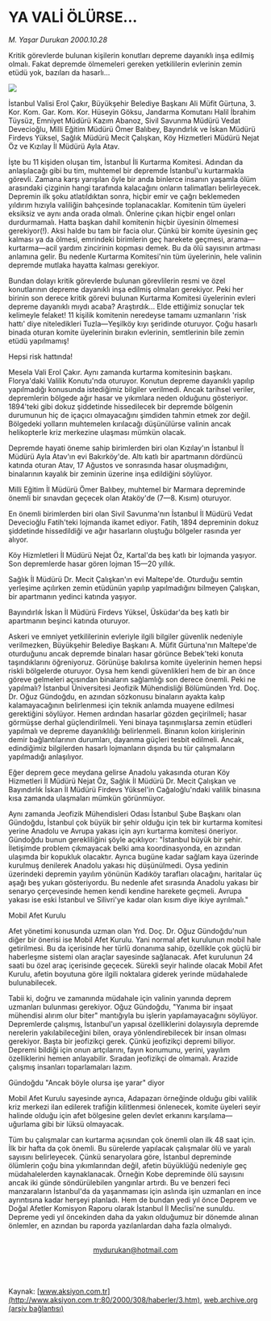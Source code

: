 # YA VALİ ÖLÜRSE...

*M. Yaşar Durukan 2000.10.28*

<div>
 <p class="spot">
  Kritik görevlerde  bulunan kişilerin  konutları depreme  dayanıklı inşa edilmiş olmalı.  Fakat depremde  ölmemeleri gereken  yetkililerin evlerinin zemin  etüdü yok, bazıları da  hasarlı...
 </p>
 <p class="metin">
 </p>
 <img border="0" src="/web/20020430095900im_/http://www.aksiyon.com.tr/2000/308/resimler/ya.jpg"/>
 <p class="metin">
  İstanbul Valisi Erol Çakır, Büyükşehir Belediye Başkanı Ali Müfit Gürtuna, 3. Kor. Kom. Gar. Kom. Kor. Hüseyin Göksu, Jandarma Komutanı Halil İbrahim Tüysüz, Emniyet Müdürü Kazım Abanoz, Sivil Savunma Müdürü Vedat Devecioğlu, Milli Eğitim Müdürü Ömer Balıbey, Bayındırlık ve İskan Müdürü Firdevs Yüksel, Sağlık Müdürü Mecit Çalışkan, Köy Hizmetleri Müdürü Nejat Öz ve Kızılay İl Müdürü Ayla Atav.
 </p>
 <p class="metin">
  İşte bu 11 kişiden oluşan tim, İstanbul İli Kurtarma Komitesi. Adından da anlaşılacağı gibi bu tim, muhtemel bir depremde İstanbul'u kurtarmakla görevli. Zamana karşı yarışılan öyle bir anda binlerce insanın yaşamla ölüm arasındaki çizginin hangi tarafında kalacağını onların talimatları belirleyecek. Depremin ilk şoku atlatıldıktan sonra, hiçbir emir ve çağrı beklemeden yıldırım hızıyla valiliğin bahçesinde toplanacaklar. Komitenin tüm üyeleri eksiksiz ve aynı anda orada olmalı. Önlerine çıkan hiçbir engel onları durdurmamalı. Hatta başkan dahil komitenin hiçbir üyesinin ölmemesi gerekiyor(!). Aksi halde bu tam bir facia olur. Çünkü bir komite üyesinin geç kalması ya da ölmesi, emrindeki birimlerin geç harekete geçmesi, arama—kurtarma—acil yardım zincirinin kopması demek. Bu da ölü sayısının artması anlamına gelir. Bu nedenle Kurtarma Komitesi'nin tüm üyelerinin, hele valinin depremde mutlaka hayatta kalması gerekiyor.
 </p>
 <p class="metin">
  Bundan dolayı kritik görevlerde bulunan görevlilerin resmi ve özel konutlarının depreme dayanıklı inşa edilmiş olmaları gerekiyor. Peki her birinin son derece kritik görevi bulunan Kurtarma Komitesi üyelerinin evleri depreme dayanıklı mıydı acaba? Araştırdık... Elde ettiğimiz sonuçlar tek kelimeyle felaket! 11 kişilik komitenin neredeyse tamamı uzmanların 'risk hattı' diye niteledikleri Tuzla—Yeşilköy kıyı şeridinde oturuyor. Çoğu hasarlı binada oturan komite üyelerinin bırakın evlerinin, semtlerinin bile zemin etüdü yapılmamış!
 </p>
 <p class="metin">
  Hepsi risk hattında!
 </p>
 <p class="metin">
  Mesela Vali Erol Çakır. Aynı zamanda kurtarma komitesinin başkanı. Florya'daki Valilik Konutu'nda oturuyor. Konutun depreme dayanıklı yapılıp yapılmadığı konusunda istediğimiz bilgiler verilmedi. Ancak tarihsel veriler, depremlerin bölgede ağır hasar ve yıkımlara neden olduğunu gösteriyor. 1894'teki gibi dokuz şiddetinde hissedilecek bir depremde bölgenin durumunun hiç de içaçıcı olmayacağını şimdiden tahmin etmek zor değil. Bölgedeki yolların muhtemelen kırılacağı düşünülürse valinin ancak helikopterle kriz merkezine ulaşması mümkün olacak.
 </p>
 <p class="metin">
  Depremde hayati öneme sahip birimlerden biri olan Kızılay'ın İstanbul İl Müdürü Ayla Atav'ın evi Bakırköy'de. Altı katlı bir apartmanın dördüncü katında oturan Atav, 17 Ağustos ve sonrasında hasar oluşmadığını, binalarının kayalık bir zeminin üzerine inşa edildiğini söylüyor.
 </p>
 <p class="metin">
  Milli Eğitim İl Müdürü Ömer Balıbey, muhtemel bir Marmara depreminde önemli bir sınavdan geçecek olan Ataköy'de (7—8. Kısım) oturuyor.
 </p>
 <p class="metin">
  En önemli birimlerden biri olan Sivil Savunma'nın İstanbul İl Müdürü Vedat Devecioğlu Fatih'teki lojmanda ikamet ediyor. Fatih, 1894 depreminin dokuz şiddetinde hissedildiği ve ağır hasarların oluştuğu bölgeler rasında yer alıyor.
 </p>
 <p class="metin">
  Köy Hizmletleri İl Müdürü Nejat Öz, Kartal'da beş katlı bir lojmanda yaşıyor. Son depremlerde hasar gören lojman 15—20 yıllık.
 </p>
 <p class="metin">
  Sağlık İl Müdürü Dr. Mecit Çalışkan'ın evi Maltepe'de. Oturduğu semtin yerleşime açılırken zemin etüdünün yapılıp yapılmadığını bilmeyen Çalışkan, bir apartmanın yedinci katında yaşıyor.
 </p>
 <p class="metin">
  Bayındırlık İskan İl Müdürü Firdevs Yüksel, Üsküdar'da beş katlı bir apartmanın beşinci katında oturuyor.
 </p>
 <p class="metin">
  Askeri ve emniyet yetkililerinin evleriyle ilgili bilgiler güvenlik nedeniyle verilmezken, Büyükşehir Belediye Başkanı A. Müfit Gürtuna'nın Maltepe'de oturduğunu ancak depremde binaları hasar görünce Bebek'teki konuta taşındıklarını öğreniyoruz. Görünüşe bakılırsa komite üyelerinin hemen hepsi riskli bölgelerde oturuyor. Oysa hem kendi güvenlikleri hem de bir an önce göreve gelmeleri açısından binaların sağlamlığı son derece önemli. Peki ne yapılmalı? İstanbul Üniversitesi Jeofizik Mühendisliği Bölümünden Yrd. Doç. Dr. Oğuz Gündoğdu, en azından sözkonusu binaların ayakta kalıp kalamayacağının belirlenmesi için teknik anlamda muayene edilmesi gerektiğini söylüyor. Hemen ardından hasarlar gözden geçirilmeli; hasar görmüşse derhal güçlendirilmeli. Yeni binaya taşınmışlarsa zemin etüdleri yapılmalı ve depreme dayanıklılığı belirlenmeli. Binanın kolon kirişlerinin demir bağlantılarının durumları, dayanma güçleri tesbit edilmeli. Ancak, edindiğimiz bilgilerden hasarlı lojmanların dışında bu tür çalışmaların yapılmadığı anlaşılıyor.
 </p>
 <p class="metin">
  Eğer deprem gece meydana gelirse Anadolu yakasında oturan Köy Hizmetleri İl Müdürü Nejat Öz, Sağlık İl Müdürü Dr. Mecit Çalışkan ve Bayındırlık İskan İl Müdürü Firdevs Yüksel'in Cağaloğlu'ndaki valilik binasına kısa zamanda ulaşmaları mümkün görünmüyor.
 </p>
 <p class="metin">
  Aynı zamanda Jeofizik Mühendisleri Odası İstanbul Şube Başkanı olan Gündoğdu, İstanbul çok büyük bir şehir olduğu için tek bir kurtarma komitesi yerine Anadolu ve Avrupa yakası için ayrı kurtarma komitesi öneriyor. Gündoğdu bunun gerekliliğini şöyle açıklıyor: "İstanbul büyük bir şehir. İletişimde problem çıkmayacak belki ama koordinasyonda, en azından ulaşımda bir kopukluk olacaktır. Ayrıca bugüne kadar sağlam kaya üzerinde kurulmuş denilerek Anadolu yakası hiç düşünülmedi. Oysa yedinin üzerindeki depremin yayılım yönünün Kadıköy tarafları olacağını, haritalar üç aşağı beş yukarı gösteriyordu. Bu nedenle afet sırasında Anadolu yakası bir senaryo çerçevesinde hemen kendi kendine harekete geçmeli. Avrupa yakası ise eski İstanbul ve Silivri'ye kadar olan kısım diye ikiye ayrılmalı."
 </p>
 <p class="metin">
  Mobil Afet Kurulu
 </p>
 <p class="metin">
  Afet yönetimi konusunda uzman olan Yrd. Doç. Dr. Oğuz Gündoğdu'nun diğer bir önerisi ise Mobil Afet Kurulu. Yani normal afet kurulunun mobil hale getirilmesi. Bu da içerisinde her türlü donanıma sahip, özellikle çok güçlü bir haberleşme sistemi olan araçlar sayesinde sağlanacak. Afet kurulunun 24 saati bu özel araç içerisinde geçecek. Sürekli seyir halinde olacak Mobil Afet Kurulu, afetin boyutuna göre ilgili noktalara giderek yerinde müdahalede bulunabilecek.
 </p>
 <p class="metin">
  Tabii ki, doğru ve zamanında müdahale için valinin yanında deprem uzmanları bulunması gerekiyor. Oğuz Gündoğdu, "Yanıma bir inşaat mühendisi alırım olur biter" mantığıyla bu işlerin yapılamayacağını söylüyor. Depremlerde çalışmış, İstanbul'un yapısal özelliklerini dolayısıyla depremde nerelerin yakılabileceğini bilen, oraya yönlendirebilecek bir insan olması gerekiyor. Başta bir jeofizikçi gerek. Çünkü jeofizikçi depremi biliyor. Depremi bildiği için onun artçılarını, fayın konumunu, yerini, yayılım özelliklerini hemen anlayabilir. Sıradan jeofizikçi de olmamalı. Arazide çalışmış insanları toparlamaları lazım.
 </p>
 <p class="metin">
  Gündoğdu "Ancak böyle olursa işe yarar" diyor
 </p>
 <p class="metin">
  Mobil Afet Kurulu sayesinde ayrıca, Adapazarı örneğinde olduğu gibi valilik kriz merkezi ilan edilerek trafiğin kilitlenmesi önlenecek, komite üyeleri seyir halinde olduğu için afet bölgesine gelen devlet erkanını karşılama—uğurlama gibi bir lüksü olmayacak.
 </p>
 <p class="metin">
  Tüm bu çalışmalar can kurtarma açısından çok önemli olan ilk 48 saat için. İlk bir hafta da çok önemli. Bu sürelerde yapılacak çalışmalar ölü ve yaralı sayısını belirleyecek. Çünkü senaryolara göre, İstanbul depreminde ölümlerin çoğu bina yıkımlarından değil, afetin büyüklüğü nedeniyle geç müdahalelerden kaynaklanacak. Örneğin Kobe depreminde ölü sayısını ancak iki günde söndürülebilen yangınlar artırdı. Bu ve benzeri feci manzaraların İstanbul'da da yaşanmaması için aslında işin uzmanları en ince ayrıntısına kadar herşeyi planladı. Hem de bundan yedi yıl önce Deprem ve Doğal Afetler Komisyon Raporu olarak İstanbul İl Meclisi'ne sunuldu. Depreme yedi yıl öncekinden daha da yakın olduğumuz bir dönemde alınan önlemler, en azından bu raporda yazılanlardan daha fazla olmalıydı.
 </p>
 <br/>
 <center>
  <a class="anaorta" href="http://web.archive.org/web/20020430095900/mailto:mydurukan@hotmail.com">
   mydurukan@hotmail.com
  </a>
 </center>
 <br/>
 <br/>
 <br/>
</div>

Kaynak: [www.aksiyon.com.tr](http://www.aksiyon.com.tr:80/2000/308/haberler/3.htm), [web.archive.org (arşiv bağlantısı)](http://web.archive.org/web/20020430095900/http://www.aksiyon.com.tr:80/2000/308/haberler/3.htm)

